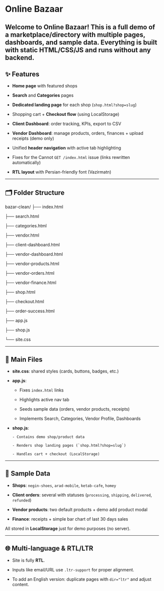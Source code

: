 # Online Bazaar 

Welcome to **Online Bazaar**!
This is a full demo of a marketplace/directory with multiple pages, dashboards, and sample data. Everything is built with static **HTML/CSS/JS** and runs without any backend.
---
## ✨ Features

- **Home page** with featured shops

- **Search** and **Categories** pages

- **Dedicated landing page** for each shop (`shop.html?shop=slug`)

- Shopping cart + **Checkout flow** (using LocalStorage)

- **Client Dashboard**: order tracking, KPIs, export to CSV

- **Vendor Dashboard**: manage products, orders, finances + upload receipts (demo only)

- Unified **header navigation** with active tab highlighting

- Fixes for the Cannot `GET /index.html` issue (links rewritten automatically)

- **RTL layout** with Persian-friendly font (Vazirmatn)

---

## 🗂 Folder Structure

bazar-clean/
├── index.html

├── search.html

├── categories.html

├── vendor.html

├── client-dashboard.html

├── vendor-dashboard.html

├── vendor-products.html

├── vendor-orders.html

├── vendor-finance.html

├── shop.html

├── checkout.html

├── order-success.html

├── app.js

├── shop.js

└── site.css

---

## 🧩 Main Files

- **site.css**: shared styles (cards, buttons, badges, etc.)

- **app.js**:

    - Fixes `index.html` links

    - Highlights active nav tab

    - Seeds sample data (orders, vendor products, receipts)

    - Implements Search, Categories, Vendor Profile, Dashboards

- **shop.js**:

      - Contains demo shop/product data

      - Renders shop landing pages (`shop.html?shop=slug`)

      - Handles cart + checkout (LocalStorage)
---

## 🧪 Sample Data

- **Shops**: `negin-shoes`, `arad-mobile`, `ketab-cafe`, `homey`

- **Client orders**: several with statuses (`processing`, `shipping`, `delivered`, `refunded`)

- **Vendor products**: two default products + demo add product modal

- **Finance**: receipts + simple bar chart of last 30 days sales

All stored in **LocalStorage** just for demo purposes (no server).

---
## 🌐 Multi-language & RTL/LTR

- Site is fully **RTL**.

- Inputs like email/URL use `.ltr-support` for proper alignment.

- To add an English version: duplicate pages with `dir="ltr"` and adjust content.
